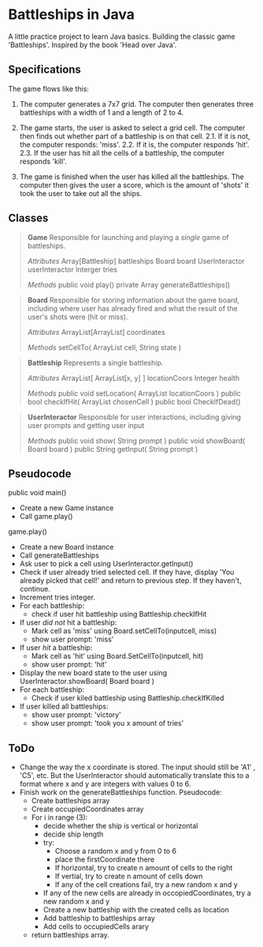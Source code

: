# Battleships in Java

A little practice project to learn Java basics. Building the classic game 'Battleships'. Inspired by the book 'Head over Java'.

## Specifications

The game flows like this:

1. The computer generates a 7x7 grid. The computer then generates three battleships with a width of 1 and a length of 2 to 4.

2. The game starts, the user is asked to select a grid cell. The computer then finds out whether part of a battleship is on that cell.
    2.1. If it is not, the computer responds: 'miss'.
    2.2. If it is, the computer responds 'hit'.
    2.3. If the user has hit all the cells of a battleship, the computer responds 'kill'.

3. The game is finished when the user has killed all the battleships. The computer then gives the user a score, which is the amount of 'shots' it took the user to take out all the ships.

## Classes

> **Game**
> Responsible for launching and playing a *single* game of battleships.
>
> *Attributes*
> Array[Battleship] battleships
> Board board
> UserInteractor userInteractor
> Interger tries
>
> *Methods*
> public void play()
> private Array generateBattleships()

> **Board**
> Responsible for storing information about the game board, including where user has already fired and what the result of the user's shots were (hit or miss).
>
> *Attributes*
> ArrayList[ArrayList] coordinates
>
> *Methods*
> setCellTo( ArrayList cell, String state )

> **Battleship**
> Represents a single battleship.
>
> *Attributes*
> ArrayList[ ArrayList[x, y] ] locationCoors
> Integer health
>
> *Methods*
> public void setLocation( ArrayList locationCoors )
> public bool checkIfHit( ArrayList chosenCell )
> public bool CheckIfDead()

> **UserInteractor**
> Responsible for user interactions, including giving user prompts and getting user input
>
> *Methods*
> public void show( String prompt )
> public void showBoard( Board board )
> public String getInput( String prompt )

## Pseudocode

public void main()

- Create a new Game instance
- Call game.play()

game.play()

- Create a new Board instance
- Call generateBattleships
- Ask user to pick a cell using UserInteractor.getInput()
- Check if user already tried selected cell. If they have, display 'You already picked that cell!' and return to previous step. If they haven't, continue.
- Increment tries integer.
- For each battleship:
  - check if user hit battleship using Battleship.checkIfHit
- If user *did not* hit a battleship:
  - Mark cell as 'miss' using Board.setCellTo(inputcell, miss)
  - show user prompt: 'miss'
- If user *hit* a battleship:
  - Mark cell as 'hit' using Board.SetCellTo(inputcell, hit)
  - show user prompt: 'hit'
- Display the new board state to the user using UserInteractor.showBoard( Board board )
- For each battleship:
  - Check if user kiled battleship using Battleship.checkIfKilled
- If user killed all battleships:
  - show user prompt: 'victory'
  - show user prompt: 'took you x amount of tries'

## ToDo

- Change the way the x coordinate is stored. The input should still be 'A1' , 'C5', etc. But the UserInteractor should automatically translate this to a format where x and y are integers with values 0 to 6.
- Finish work on the generateBattleships function. Pseudocode:
  - Create battleships array
  - Create occupiedCoordinates array
  - For i in range (3):
    - decide whether the ship is vertical or horizontal
    - decide ship length
    - try:
      - Choose a random x and y from 0 to 6
      - place the firstCoordinate there
      - If horizontal, try to create n amount of cells to the right
      - If vertial, try to create n amount of cells down
      - If any of the cell creations fail, try a new random x and y
    - If any of the new cells are already in occopiedCoordinates, try a new random x and y
    - Create a new battleship with the created cells as location
    - Add battleship to battleships array
    - Add cells to occupiedCells arary
  - return battleships array.

